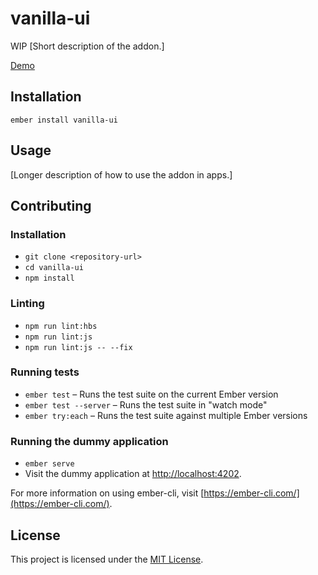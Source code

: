 vanilla-ui
==============================================================================

WIP [Short description of the addon.]

[Demo](https://mattbreckon.github.io/vanilla-ui/)

Installation
------------------------------------------------------------------------------

```
ember install vanilla-ui
```


Usage
------------------------------------------------------------------------------

[Longer description of how to use the addon in apps.]


Contributing
------------------------------------------------------------------------------

### Installation

* `git clone <repository-url>`
* `cd vanilla-ui`
* `npm install`

### Linting

* `npm run lint:hbs`
* `npm run lint:js`
* `npm run lint:js -- --fix`

### Running tests

* `ember test` – Runs the test suite on the current Ember version
* `ember test --server` – Runs the test suite in "watch mode"
* `ember try:each` – Runs the test suite against multiple Ember versions

### Running the dummy application

* `ember serve`
* Visit the dummy application at [http://localhost:4202](http://localhost:4202).

For more information on using ember-cli, visit [https://ember-cli.com/](https://ember-cli.com/).

License
------------------------------------------------------------------------------

This project is licensed under the [MIT License](LICENSE.md).
